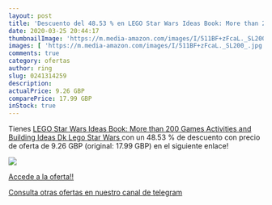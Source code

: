 ```yaml
---
layout: post
title: 'Descuento del 48.53 % en LEGO Star Wars Ideas Book: More than 200'
date: 2020-03-25 20:44:17
thumbnailImage: 'https://m.media-amazon.com/images/I/511BF+zFcaL._SL200_.jpg'
images: [ 'https://m.media-amazon.com/images/I/511BF+zFcaL._SL200_.jpg' ]
comments: true
category: ofertas
author: ring
slug: 0241314259
description:
actualPrice: 9.26 GBP
comparePrice: 17.99 GBP
inStock: true
---
```


Tienes [LEGO Star Wars Ideas Book: More than 200 Games  Activities  and Building Ideas  Dk Lego Star Wars ](https://www.amazon.com/dp/0241314259/?tag=redken08-20) con un 48.53 % de descuento con precio de oferta de 9.26 GBP (original: 17.99 GBP) en el siguiente enlace!

[![](https://m.media-amazon.com/images/I/511BF+zFcaL._SL200_.jpg)](https://www.amazon.com/dp/0241314259/?tag=redken08-20)

[Accede a la oferta!!](https://www.amazon.com/dp/0241314259/?tag=redken08-20)

[Consulta otras ofertas en nuestro canal de telegram](https://t.me/s/ofertas25)
